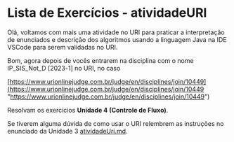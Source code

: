 # Lista de Exercícios - atividadeURI  

Olá, voltamos com mais uma atividade no URI para praticar a interpretação de enunciados e descrição dos algoritmos usando a linguagem Java na IDE VSCode para serem validadas no URI.  

Bom, agora depois de vocês entrarem na disciplina com o nome IP_SIS_Not_D \[2023-1\] no URI, no caso  

<!-- [ ]TODO:INICIO atualizar -->
[https://www.urionlinejudge.com.br/judge/en/disciplines/join/10449](<https://www.urionlinejudge.com.br/judge/en/disciplines/join/10449> "https://www.urionlinejudge.com.br/judge/en/disciplines/join/10449")  

Resolvam os exercícios **Unidade 4 (Controle de Fluxo)**.

Se tiverem alguma dúvida de como usar o URI relembrem as instruções no enunciado da Unidade 3 [atividadeUri.md](../Unidade3/atividadeUri.md "atividadeUri.md").  
